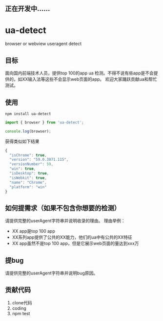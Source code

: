 ## 正在开发中……

# ua-detect
browser or webview useragent detect

## 目标
面向国内前端技术人员，提供top 100的app ua 检测。不得不说有些app是不会提供的，如XX输入法等这些不会显示web页面的app。
欢迎大家踊跃贡献ua和帮忙测试。

## 使用
```shell
npm install ua-detect
```

```javascript
import { browser } from 'ua-detect';

console.log(browser);
```
获得类似如下结果
```javascript
{
  "isChrome": true,
  "version": "59.0.3071.115",
  "versionNumber": 59,
  "win": true,
  "isDesktop": true,
  "isWebkit": true,
  "name": "Chrome",
  "platform": "win"
}
```

## 如何提需求（如果不包含你想要的检测）
请提供完整的userAgent字符串并说明收录的理由。
理由举例：
- XX app是top 100 app
- XX系列app提供了公共的XX能力，他们的ua中有公共的XX特征
- XX app虽然不是top 100 app，但是它展示web页面的量达到xxx万

## 提bug
请提供完整的userAgent字符串并说明bug原因。

## 贡献代码
1. clone代码
2. coding
3. npm test
